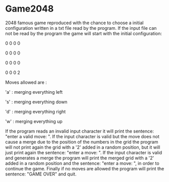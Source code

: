 # Game2048
2048 famous game reproduced with the chance to choose a initial configuration written in a txt file read by the program.
If the input file can not be read by the program the game will start with the initial configuration:

0 0 0 0

0 0 0 0

0 0 0 0

0 0 0 2

Moves allowed are :

'a' : merging everything left

's' : merging everything down

'd' : merging everything right

'w' : merging everything up

If the program reads an invalid input character it will print the sentence: "enter a valid move: ".
If the input character is valid but the move does not cause a merge due to the position of the numbers in the grid the program will not print again the grid with a '2' added in a random position, but it will just print again the sentence: "enter a move: ".
If the input character is valid and generates a  merge the program will print the merged grid with a '2' added in a random position and the sentence: "enter a move: ", in order to continue the game.
Finally if no moves are allowed the program will print the sentence: "GAME OVER" and quit.
